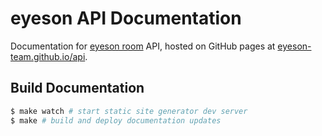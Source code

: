 # eyeson API Documentation

Documentation for [eyeson room](https://www.eyeson.team) API, hosted on GitHub
pages at [eyeson-team.github.io/api](https://eyeson-team.github.io/api).

## Build Documentation

```sh
$ make watch # start static site generator dev server
$ make # build and deploy documentation updates
```

